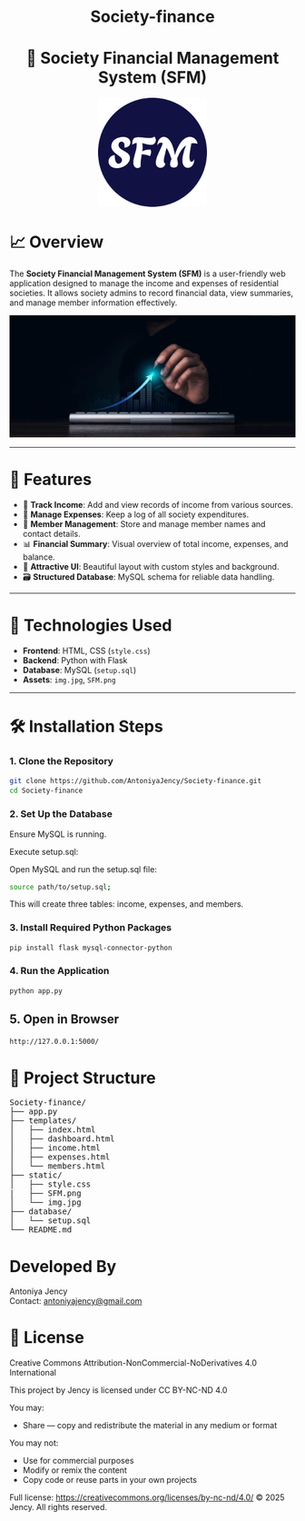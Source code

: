 <div align="center">
  
# Society-finance



# 🏢 Society Financial Management System (SFM)

</div>

<div align="center">
  
![SFM Logo](https://github.com/AntoniyaJency/Society-finance/blob/main/static/SFM.png)

</div>

# 📈 Overview

The **Society Financial Management System (SFM)** is a user-friendly web application designed to manage the income and expenses of residential societies. It allows society admins to record financial data, view summaries, and manage member information effectively.

![Growth Chart](https://github.com/AntoniyaJency/Society-finance/blob/main/static/img.jpg)

---

# 🚀 Features

- 💸 **Track Income**: Add and view records of income from various sources.
- 🧾 **Manage Expenses**: Keep a log of all society expenditures.
- 👥 **Member Management**: Store and manage member names and contact details.
- 📊 **Financial Summary**: Visual overview of total income, expenses, and balance.
- 🎨 **Attractive UI**: Beautiful layout with custom styles and background.
- 🗃️ **Structured Database**: MySQL schema for reliable data handling.

---

# 🧰 Technologies Used

- **Frontend**: HTML, CSS (`style.css`)
- **Backend**: Python with Flask
- **Database**: MySQL (`setup.sql`)
- **Assets**: `img.jpg`, `SFM.png`

---

# 🛠️ Installation Steps

### 1. Clone the Repository

```bash
git clone https://github.com/AntoniyaJency/Society-finance.git
cd Society-finance
```
### 2. Set Up the Database

Ensure MySQL is running.

Execute setup.sql:

Open MySQL and run the setup.sql file:

```bash
source path/to/setup.sql;
```
This will create three tables: income, expenses, and members.

### 3. Install  Required  Python  Packages
```bash
pip install flask mysql-connector-python
```

### 4. Run  the  Application

```bash
python app.py
```

## 5. Open  in  Browser

```bash
http://127.0.0.1:5000/
```
# 📁 Project Structure
<pre>
Society-finance/
├── app.py
├── templates/
│   ├── index.html
│   ├── dashboard.html
│   ├── income.html
│   ├── expenses.html
│   └── members.html
├── static/
│   ├── style.css 
|   ├── SFM.png
│   └── img.jpg
├── database/
│   └── setup.sql
└── README.md
</pre>

# Developed By
Antoniya Jency <br>
Contact: antoniyajency@gmail.com

# 📜 License

Creative Commons Attribution-NonCommercial-NoDerivatives 4.0 International

This project by Jency is licensed under CC BY-NC-ND 4.0

You may:
- Share — copy and redistribute the material in any medium or format

You may not:
- Use for commercial purposes
- Modify or remix the content
- Copy code or reuse parts in your own projects

Full license: https://creativecommons.org/licenses/by-nc-nd/4.0/
© 2025 Jency. All rights reserved.






